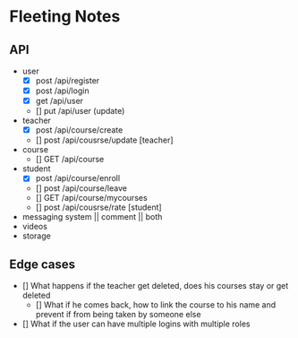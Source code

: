 # Fleeting Notes

## API

- user
  - [x] post /api/register
  - [x] post /api/login
  - [x] get /api/user
  - [] put /api/user (update)
- teacher
  - [x] post /api/course/create
  - [] post /api/cousrse/update [teacher]
- course
  - [] GET /api/course
- student
  - [x] post /api/course/enroll
  - [] post /api/course/leave
  - [] GET /api/course/mycourses
  - [] post /api/cousrse/rate [student]
- messaging system || comment || both
- videos
- storage

## Edge cases

- [] What happens if the teacher get deleted, does his courses stay or get deleted
  - [] What if he comes back, how to link the course to his name and prevent if from being taken by someone else
- [] What if the user can have multiple logins with multiple roles
